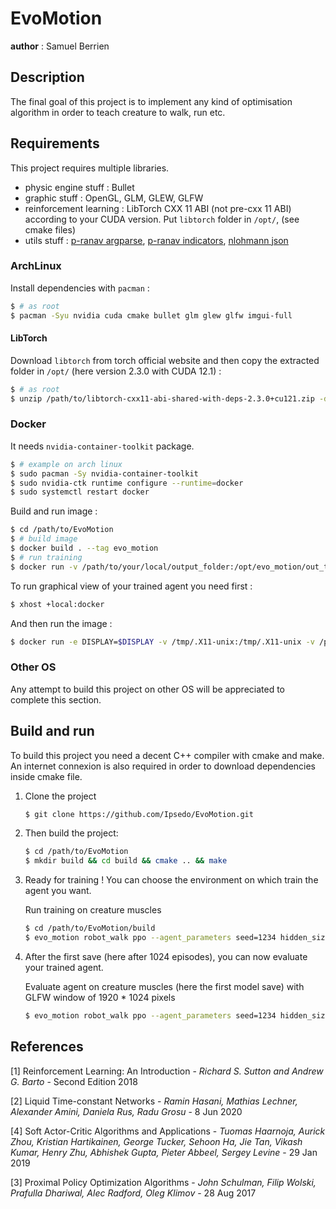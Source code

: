 # EvoMotion

__author__ : Samuel Berrien

## Description

The final goal of this project is to implement any kind of optimisation algorithm in order to teach creature to walk,
run etc.

## Requirements

This project requires multiple libraries.

* physic engine stuff : Bullet
* graphic stuff : OpenGL, GLM, GLEW, GLFW
* reinforcement learning : LibTorch CXX 11 ABI (not pre-cxx 11 ABI) according to your CUDA version. Put `libtorch`
  folder in `/opt/`, (see cmake files)
* utils
  stuff : [p-ranav argparse](https://github.com/p-ranav/argparse), [p-ranav indicators](https://github.com/p-ranav/indicators), [nlohmann json](https://github.com/nlohmann/json)

### ArchLinux

Install dependencies with `pacman` :

```bash
$ # as root
$ pacman -Syu nvidia cuda cmake bullet glm glew glfw imgui-full
```

#### LibTorch

Download `libtorch` from torch official website and then copy the extracted folder in `/opt/` (here version 2.3.0 with
CUDA 12.1) :

```bash
$ # as root
$ unzip /path/to/libtorch-cxx11-abi-shared-with-deps-2.3.0+cu121.zip -d /opt/
```

### Docker

It needs `nvidia-container-toolkit` package.

```bash
$ # example on arch linux
$ sudo pacman -Sy nvidia-container-toolkit
$ sudo nvidia-ctk runtime configure --runtime=docker
$ sudo systemctl restart docker
```

Build and run image :

```bash
$ cd /path/to/EvoMotion
$ # build image
$ docker build . --tag evo_motion
$ # run training
$ docker run -v /path/to/your/local/output_folder:/opt/evo_motion/out_train_muscle_ppo --rm --runtime=nvidia --gpus all evo_motion robot_walk ppo --agent_parameters seed=1234 hidden_size=256 gamma=0.99 lambda=0.95 epsilon=0.2 epoch=8 batch_size=32 learning_rate=1e-3 replay_buffer_size=1024 train_every=8 entropy_factor=0.01 critic_loss_factor=0.5 grad_norm_clip=0.5 --cuda --env_seed 1234  train /opt/evo_motion/out_train_muscle_ppo --episodes 512 --nb_saves 4096
```

To run graphical view of your trained agent you need first :

```bash
$ xhost +local:docker
```

And then run the image :

```bash
$ docker run -e DISPLAY=$DISPLAY -v /tmp/.X11-unix:/tmp/.X11-unix -v /path/to/your/local/output_folder:/opt/evo_motion/out_train_muscle_ppo --rm --runtime=nvidia --gpus all evo_motion robot_walk ppo --agent_parameters seed=1234 hidden_size=256 gamma=0.99 lambda=0.95 epsilon=0.2 epoch=8 batch_size=32 learning_rate=1e-3 replay_buffer_size=1024 train_every=8 entropy_factor=0.01 critic_loss_factor=0.5 grad_norm_clip=0.5 --cuda --env_seed 1234 run /opt/evo_motion/out_train_muscle_ppo/save_0 -w 1920 -h 1080
```

### Other OS

Any attempt to build this project on other OS will be appreciated to complete this section.

## Build and run

To build this project you need a decent C++ compiler with cmake and make.
An internet connexion is also required in order to download dependencies inside cmake file.

1. Clone the project
   ```bash
   $ git clone https://github.com/Ipsedo/EvoMotion.git
   ```
2. Then build the project:
    ```bash
    $ cd /path/to/EvoMotion
    $ mkdir build && cd build && cmake .. && make
    ```
3. Ready for training ! You can choose the environment on which train the agent you want.

   Run training on creature muscles
   ```bash
   $ cd /path/to/EvoMotion/build
   $ evo_motion robot_walk ppo --agent_parameters seed=1234 hidden_size=256 gamma=0.99 lambda=0.95 epsilon=0.2 epoch=8 batch_size=32 learning_rate=1e-3 replay_buffer_size=1024 train_every=8 entropy_factor=0.01 critic_loss_factor=0.5 grad_norm_clip=0.5 --cuda --env_seed 1234 train ./out/robot_walk_ppo --episodes 512 --nb_saves 4096
   ```
4. After the first save (here after 1024 episodes), you can now evaluate your trained agent.

   Evaluate agent on creature muscles (here the first model save) with GLFW window of 1920 * 1024 pixels
   ```bash
   $ evo_motion robot_walk ppo --agent_parameters seed=1234 hidden_size=256 gamma=0.99 lambda=0.95 epsilon=0.2 epoch=8 batch_size=32 learning_rate=1e-3 replay_buffer_size=1024 train_every=8 entropy_factor=0.01 critic_loss_factor=0.5 grad_norm_clip=0.5 --cuda --env_seed 1234 run ./out/robot_walk_ppo/save_0 -w 1920 -h 1024
   ```

## References

[1] Reinforcement Learning: An Introduction - *Richard S. Sutton and Andrew G. Barto* - Second Edition 2018

[2] Liquid Time-constant Networks - *Ramin Hasani, Mathias Lechner, Alexander Amini, Daniela Rus, Radu Grosu* - 8 Jun 2020

[4] Soft Actor-Critic Algorithms and Applications - *Tuomas Haarnoja, Aurick Zhou, Kristian Hartikainen, George Tucker, Sehoon Ha, Jie Tan, Vikash Kumar, Henry Zhu, Abhishek Gupta, Pieter Abbeel, Sergey Levine* - 29 Jan 2019

[3] Proximal Policy Optimization Algorithms - *John Schulman, Filip Wolski, Prafulla Dhariwal, Alec Radford, Oleg Klimov* - 28 Aug 2017
